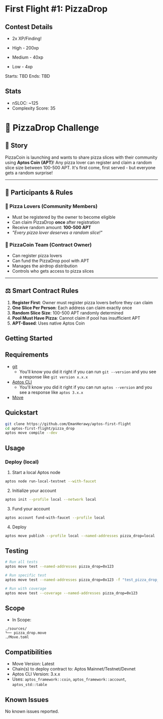 # First Flight #1: PizzaDrop

## Contest Details
- 2x XP/Finding!
  
- High - 200xp
- Medium - 40xp
- Low - 4xp

Starts: TBD
Ends: TBD

## Stats
- nSLOC: ~125
- Complexity Score: 35

[//]: # (contest-details-open)

# 🍕 **PizzaDrop Challenge**

## **📖 Story**
PizzaCoin is launching and wants to share pizza slices with their community using **Aptos Coin (APT)**! Any pizza lover can register and claim a random slice size between 100-500 APT. It's first come, first served - but everyone gets a random surprise!

---

## **👥 Participants & Rules**

### **🍕 Pizza Lovers (Community Members)**
- Must be registered by the owner to become eligible
- Can claim PizzaDrop **once** after registration  
- Receive random amount: **100-500 APT** 
- *"Every pizza lover deserves a random slice!"*

### **🏪 PizzaCoin Team (Contract Owner)**
- Can register pizza lovers
- Can fund the PizzaDrop pool with APT
- Manages the airdrop distribution
- Controls who gets access to pizza slices

---

## **⚖️ Smart Contract Rules**

1. **Register First**: Owner must register pizza lovers before they can claim
2. **One Slice Per Person**: Each address can claim exactly once
3. **Random Slice Size**: 100-500 APT randomly determined
4. **Pool Must Have Pizza**: Cannot claim if pool has insufficient APT
5. **APT-Based**: Uses native Aptos Coin


[//]: # (contest-details-close)

[//]: # (getting-started-open)

## Getting Started

## Requirements
- [git](https://git-scm.com/book/en/v2/Getting-Started-Installing-Git)
  - You'll know you did it right if you can run `git --version` and you see a response like `git version x.x.x`
- [Aptos CLI](https://aptos.dev/tools/aptos-cli/)
  - You'll know you did it right if you can run `aptos --version` and you see a response like `aptos 3.x.x`
- [Move](https://aptos.dev/move/move-on-aptos/)

## Quickstart
```bash
git clone https://github.com/EmanHerawy/aptos-first-flight
cd aptos-first-flight/pizza_drop
aptos move compile --dev
```

## Usage

### Deploy (local)
1. Start a local Aptos node
```bash
aptos node run-local-testnet --with-faucet
```

2. Initialize your account
```bash
aptos init --profile local --network local
```

3. Fund your account
```bash
aptos account fund-with-faucet --profile local
```

4. Deploy
```bash
aptos move publish --profile local --named-addresses pizza_drop=local
```

## Testing
```bash
# Run all tests
aptos move test --named-addresses pizza_drop=0x123

# Run specific test
aptos move test --named-addresses pizza_drop=0x123 -f "test_pizza_drop_with_apt"

# Run with coverage
aptos move test --coverage --named-addresses pizza_drop=0x123
```

[//]: # (getting-started-close)

[//]: # (scope-open)

## Scope
- In Scope:
```
./sources/
└── pizza_drop.move
./Move.toml
```

## Compatibilities
- Move Version: Latest
- Chain(s) to deploy contract to: Aptos Mainnet/Testnet/Devnet
- Aptos CLI Version: 3.x.x
- Uses: `aptos_framework::coin`, `aptos_framework::account`, `aptos_std::table`

[//]: # (scope-close)

[//]: # (known-issues-open)

## Known Issues

No known issues reported.

[//]: # (known-issues-close)
 
